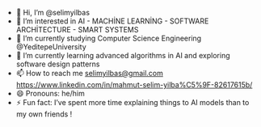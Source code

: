 - 👋 Hi, I’m @selimyilbas
- 👀 I’m interested in AI - MACHİNE LEARNİNG - SOFTWARE ARCHİTECTURE - SMART SYSTEMS
- 🌱 I’m currently studying Computer Science Engineering @YeditepeUniversity
- 💞️ I’m currently learning advanced algorithms in AI and exploring software design patterns  
- 📫 How to reach me selimyilbas@gmail.com https://www.linkedin.com/in/mahmut-selim-yilba%C5%9F-82617615b/
- 😄 Pronouns: he/him
- ⚡ Fun fact:  I’ve spent more time explaining things to AI models than to my own friends ! 

<!---
selimyilbas/selimyilbas is a ✨ special ✨ repository because its `README.md` (this file) appears on your GitHub profile.
You can click the Preview link to take a look at your changes.
--->
